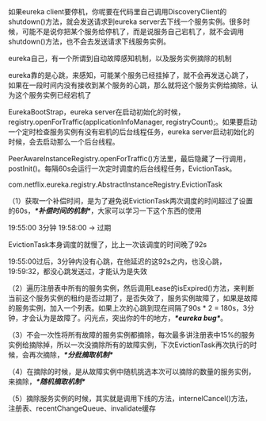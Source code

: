  

如果eureka client要停机，你呢要在代码里自己调用DiscoveryClient的shutdown()方法，就会发送请求到eureka server去下线一个服务实例。很多时候，可能不是说你把某个服务给停机了，而是说服务自己宕机了，就不会调用shutdown()方法，也不会去发送请求下线服务实例。

 

eureka自己，有一个所谓到自动故障感知机制，以及服务实例摘除的机制

 

eureka靠的是心跳，来感知，可能某个服务已经挂掉了，就不会再发送心跳了，如果在一段时间内没有接收到某个服务的心跳，那么就将这个服务实例给摘除，认为这个服务实例已经宕机了

 

EurekaBootStrap，eureka server在启动初始化的时候，registry.openForTraffic(applicationInfoManager, registryCount);。如果要启动一个定时检查服务实例有没有宕机的后台线程任务，eureka server启动初始化的时候，会去启动那么一个后台线程。



 

PeerAwareInstanceRegistry.openForTraffic()方法里，最后隐藏了一行调用，postInit()。每隔60s会运行一次定时调度的后台线程任务，EvictionTask。

 com.netflix.eureka.registry.AbstractInstanceRegistry.EvictionTask







（1）获取一个补偿时间，是为了避免说EvictionTask两次调度的时间超过了设置的60s，***\*补偿时间的机制\****，大家可以学习一下这个东西的使用

 

19:55:00 3分钟 19:58:00 -> 过期

EvictionTask本身调度的就慢了，比上一次该调度的时间晚了92s

19:55:00过后，3分钟内没有心跳，在他延迟的这92s之内，也没心跳，19:59:32，都没心跳发送过，才能认为是失效

 

（2）遍历注册表中所有的服务实例，然后调用Lease的isExpired()方法，来判断当前这个服务实例的租约是否过期了，是否失效了，服务实例故障了，如果是故障的服务实例，加入一个列表。如果上次的心跳到现在间隔了90s * 2 = 180s，3分钟，才会认为是故障了。闪光点，突出你的牛的地方，***\*eureka bug\****。

 

（3）不会一次性将所有故障的服务实例都摘除，每次最多讲注册表中15%的服务实例给摘除掉，所以一次没摘除所有的故障实例，下次EvictionTask再次执行的时候，会再次摘除，***\*分批摘取机制\****

 

（4）在摘除的时候，是从故障实例中随机挑选本次可以摘除的数量的服务实例，来摘除，***\*随机摘取机制\****

 

（5）摘除服务实例的时候，其实就是调用下线的方法，internelCancel()方法，注册表、recentChangeQueue、invalidate缓存

 

 

 